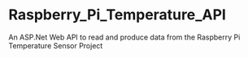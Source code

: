 # Raspberry_Pi_Temperature_API
An ASP.Net Web API to read and produce data from the Raspberry Pi Temperature Sensor Project

